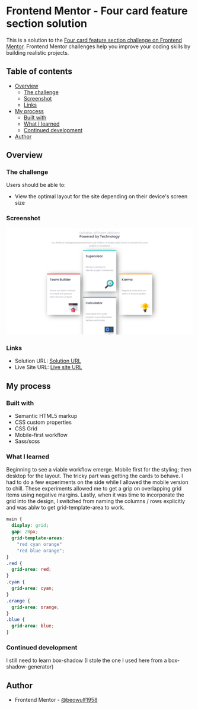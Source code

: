 # Frontend Mentor - Four card feature section solution

This is a solution to the [Four card feature section challenge on Frontend Mentor](https://www.frontendmentor.io/challenges/four-card-feature-section-weK1eFYK). Frontend Mentor challenges help you improve your coding skills by building realistic projects.

## Table of contents

- [Overview](#overview)
  - [The challenge](#the-challenge)
  - [Screenshot](#screenshot)
  - [Links](#links)
- [My process](#my-process)
  - [Built with](#built-with)
  - [What I learned](#what-i-learned)
  - [Continued development](#continued-development)
- [Author](#author)

## Overview

### The challenge

Users should be able to:

- View the optimal layout for the site depending on their device's screen size

### Screenshot

![Screenshot](app/assets/images/Screenshot%202023-11-04%20%20Four%20card%20feature%20section.png)

### Links

- Solution URL: [Solution URL](https://www.frontendmentor.io/challenges/four-card-feature-section-weK1eFYK/hub)
- Live Site URL: [Live site URL](https://resilient-pie-e4d105.netlify.app/)

## My process

### Built with

- Semantic HTML5 markup
- CSS custom properties
- CSS Grid
- Mobile-first workflow
- Sass/scss

### What I learned

Beginning to see a viable workflow emerge. Mobile first for the styling; then desktop for the layout. The tricky part was getting the cards to behave.
I had to do a few experiments on the side while I allowed the mobile version to chill. These experiments allowed me to get a grip on overlapping grid items using negative margins.
Lastly, when it was time to incorporate the grid into the design, I switched from naming the columns / rows explicitly and was ablw to get grid-template-area to work.

```css
main {
  display: grid;
  gap: 20px;
  grid-template-areas:
    "red cyan orange"
    "red blue orange";
}
.red {
  grid-area: red;
}
.cyan {
  grid-area: cyan;
}
.orange {
  grid-area: orange;
}
.blue {
  grid-area: blue;
}
```

### Continued development

I still need to learn box-shadow (I stole the one I used here from a box-shadow-generator)

## Author

- Frontend Mentor - [@beowulf1958](https://www.frontendmentor.io/profile/beowulf1958)
